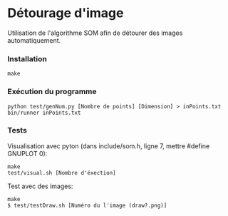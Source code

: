 # Détourage d'image

Utilisation de l'algorithme SOM afin de détourer des images automatiquement.

### Installation

```
make
```

### Exécution du programme

```
python test/genNum.py [Nombre de points] [Dimension] > inPoints.txt
bin/runner inPoints.txt
```

### Tests

Visualisation avec pyton (dans include/som.h, ligne 7, mettre #define GNUPLOT 0):

```
make
test/visual.sh [Nombre d'éxection]
```

Test avec des images:

```
make
$ test/testDraw.sh [Numéro du l'image (draw?.png)]
```
